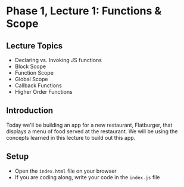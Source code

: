 # Phase 1, Lecture 1: Functions & Scope

## Lecture Topics

- Declaring vs. Invoking JS functions
- Block Scope
- Function Scope
- Global Scope
- Callback Functions
- Higher Order Functions

## Introduction

Today we'll be building an app for a new restaurant, Flatburger, that displays a menu of food served at the restaurant. We will be using the concepts learned in this lecture to build out this app.

## Setup

- Open the `index.html` file on your browser
- If you are coding along, write your code in the `index.js` file